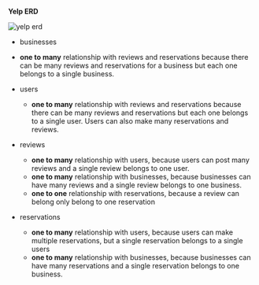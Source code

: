 **Yelp ERD**

![yelp erd](exit-ticket-7_6/yelp.png)

- businesses
 - **one to many** relationship with reviews and reservations because there can be many reviews and reservations for a business but each one belongs to a single business.
- users
  - **one to many** relationship with reviews and reservations because there can be many reviews and reservations but each one belongs to a single user. Users can also make many reservations and reviews.

- reviews
  - **one to many** relationship with users, because users can post many reviews and a single review belongs to one user.
  - **one to many** relationship with businesses, because businesses can have many reviews and a single review belongs to one business.
  - **one to one** relationship with reservations, because a review can belong only belong to one reservation

- reservations
  - **one to many** relationship with users, because users can make multiple reservations, but a single reservation belongs to a single users
  - **one to many** relationship with businesses, because businesses can have many reservations and a single reservation belongs to one business.
